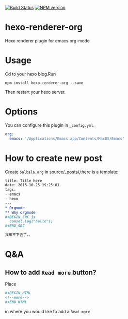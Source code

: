 [![Build Status](https://travis-ci.org/CodeFalling/hexo-renderer-org.svg)](https://travis-ci.org/CodeFalling/hexo-renderer-org)
[![NPM version](https://badge.fury.io/js/hexo-renderer-org.svg)](http://badge.fury.io/js/hexo-renderer-org)
# hexo-renderer-org
Hexo renderer plugin for emacs org-mode

# Usage

Cd to your hexo blog.Run

```shell
npm install hexo-renderer-org --save
```

Then restart your hexo server.

# Options

You can configure this plugin in `_config.yml`.

```yml
org:
  emacs: '/Applications/Emacs.app/Contents/MacOS/Emacs'
```


# How to create new post

Create `balbala.org` in source/_posts/,there is a template:

```org
title: Title here
date: 2015-10-25 19:25:01
tags:
- emacs
- hexo
---
* Orgmode
** Why orgmode
#+BEGIN_SRC js
  consol.log("hello");
#+END_SRC

我编不下去了。。

```

# Q&A

## How to add `Read more` button?

Place

```org
#+BEGIN_HTML
<!--more-->
#+END_HTML
```

in where you would like to add a `Read more`
